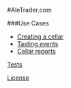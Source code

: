 #AleTrader.com

###Use Cases
* [Creating a cellar](/../../issues/1)
* [Tasting events](/../../issues/5)
* [Cellar reports](/../../issues/7)

[Tests](docs/tests.md)

[License](LICENSE.md)
